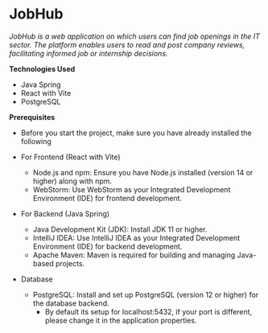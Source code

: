 
# JobHub

*JobHub is a web application on which users can find job openings in the IT sector. The platform enables users to read and post company reviews, facilitating informed job or internship decisions.*

**Technologies Used**
- Java Spring
- React with Vite
- PostgreSQL

**Prerequisites**
- Before you start the project, make sure you have already installed the following 

- For Frontend (React with Vite)

  - Node.js and npm: Ensure you have Node.js installed (version 14 or higher) along with npm.
  - WebStorm: Use WebStorm as your Integrated Development Environment (IDE) for frontend development.

- For Backend (Java Spring)
  - Java Development Kit (JDK): Install JDK 11 or higher.
  - IntelliJ IDEA: Use IntelliJ IDEA as your Integrated Development Environment (IDE) for backend development.
  - Apache Maven: Maven is required for building and managing Java-based projects.

- Database
  - PostgreSQL: Install and set up PostgreSQL (version 12 or higher) for the database backend.
    - By default its setup for localhost:5432, if your port is different, please change it in the application properties.

